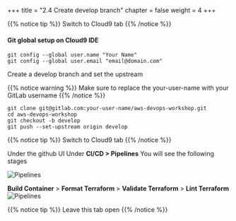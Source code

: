 +++ title = "2.4 Create develop branch"
chapter = false
weight = 4
+++

{{% notice tip %}}
Switch to Cloud9 tab
{{% /notice %}}

#### Git global setup on Cloud9 IDE
```
git config --global user.name "Your Name"
git config --global user.email "email@domain.com"
```
Create a develop branch and set the upstream 

{{% notice warning %}}
Make sure to replace the your-user-name with your GitLab username 
{{% /notice %}}



```
git clone git@gitlab.com:your-user-name/aws-devops-workshop.git
cd aws-devops-workshop
git checkout -b develop
git push --set-upstream origin develop
```

{{% notice tip %}}
Switch to Cloud9 tab
{{% /notice %}}

Under the github UI Under __CI/CD > Pipelines__  You will see the following stages

![Pipelines](/images/lab2/gitlab_pipelines.png)

__Build Container__ > __Format Terraform__ > __Validate Terraform__ > __Lint Terraform__
![Pipelines](/images/lab2/gitlab_pipelines2.png)


{{% notice tip %}}
Leave this tab open
{{% /notice %}}

